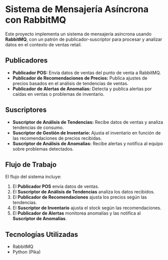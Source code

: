 <!DOCTYPE html>
<html lang="es">
<body>

  <h1>Sistema de Mensajería Asíncrona con RabbitMQ</h1>
  <p>Este proyecto implementa un sistema de mensajería asíncrona usando <strong>RabbitMQ</strong>, con un patrón de publicador-suscriptor para procesar y analizar datos en el contexto de ventas retail.</p>

  <h2>Publicadores</h2>
  <ul>
    <li><strong>Publicador POS:</strong> Envía datos de ventas del punto de venta a RabbitMQ.</li>
    <li><strong>Publicador de Recomendaciones de Precios:</strong> Publica ajustes de precios basados en el análisis de tendencias de ventas.</li>
    <li><strong>Publicador de Alertas de Anomalías:</strong> Detecta y publica alertas por caídas en ventas o problemas de inventario.</li>
  </ul>

  <h2>Suscriptores</h2>
  <ul>
    <li><strong>Suscriptor de Análisis de Tendencias:</strong> Recibe datos de ventas y analiza tendencias de consumo.</li>
    <li><strong>Suscriptor de Gestión de Inventario:</strong> Ajusta el inventario en función de las recomendaciones de precios recibidas.</li>
    <li><strong>Suscriptor de Análisis de Anomalías:</strong> Recibe alertas y notifica al equipo sobre problemas detectados.</li>
  </ul>

  <h2>Flujo de Trabajo</h2>
  <p>El flujo del sistema incluye:</p>
  <ol>
    <li>El <strong>Publicador POS</strong> envía datos de ventas.</li>
    <li>El <strong>Suscriptor de Análisis de Tendencias</strong> analiza los datos recibidos.</li>
    <li>El <strong>Publicador de Recomendaciones</strong> ajusta los precios según las tendencias.</li>
    <li>El <strong>Suscriptor de Inventario</strong> ajusta el stock según las recomendaciones.</li>
    <li>El <strong>Publicador de Alertas</strong> monitorea anomalías y las notifica al <strong>Suscriptor de Anomalías</strong>.</li>
  </ol>

  <h2>Tecnologías Utilizadas</h2>
  <ul>
    <li>RabbitMQ</li>
    <li>Python (Pika)</li>
  </ul>

</body>
</html>
